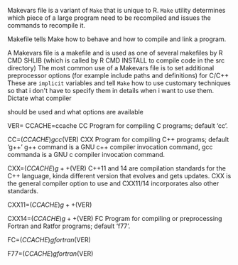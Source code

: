 Makevars file is a variant of `Make` that is unique to R. `Make` utility determines which piece of a large program need to be recompiled and issues the commands to recompile it.

Makefile tells Make how to behave and how to compile and link a program. 

A Makevars file is a makefile and is used as one of several makefiles by R CMD SHLIB (which is called by R CMD INSTALL to compile code in the src directory)
The most common use of a Makevars file is to set additional preprocessor options (for example include paths and definitions) for C/C++
These are `implicit` variables and tell `Make` how to use customary techniques so that i don't have to specify them in details when i want to use them. Dictate what compiler

should be used and what options are available

VER=
CCACHE=ccache
CC Program for compiling C programs; default ‘cc’.

CC=$(CCACHE) gcc$(VER)
CXX Program for compiling C++ programs; default ‘g++’
g++ command is a GNU c++ compiler invocation command, gcc commanda is a GNU c compiler invocation command.

CXX=$(CCACHE) g++$(VER)
C++11 and 14 are compilation standards for the C++ language, kinda different version that evolves and gets updates. CXX is the general compiler option to use and CXX11/14 incorporates also other standards.

CXX11=$(CCACHE) g++$(VER)

CXX14=$(CCACHE) g++$(VER)
FC Program for compiling or preprocessing Fortran and Ratfor programs; default ‘f77’.

FC=$(CCACHE) gfortran$(VER)

F77=$(CCACHE) gfortran$(VER)
